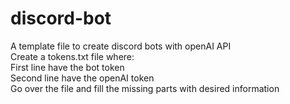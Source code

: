 # discord-bot
A template file to create discord bots with openAI API<br>
Create a tokens.txt file where:<br>
First line have the bot token<br>
Second line have the openAI token<br>
Go over the file and fill the missing parts with desired information
